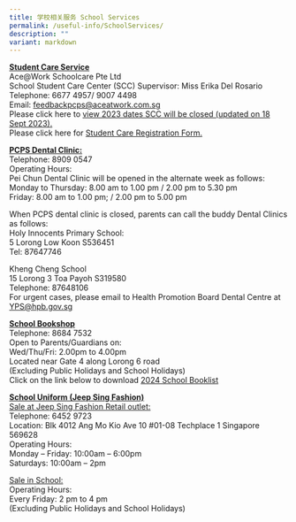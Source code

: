 ```yaml
---
title: 学校相关服务 School Services
permalink: /useful-info/SchoolServices/
description: ""
variant: markdown
---
```

<b><u>Student Care Service </u></b><br>
Ace@Work Schoolcare Pte Ltd <br>
School Student Care Center (SCC) Supervisor: Miss Erika Del Rosario <br>
Telephone: 6677 4957/ 9007 4498 <br>
Email: [feedbackpcps@aceatwork.com.sg](feedbackpcps@aceatwork.com.sg)<br>
Please click here to [view 2023 dates SCC will be closed (updated on 18 Sept 2023).](/files/School%20Services/year%202023%20closure%20notice%20updated%2018sept.pdf)<br>
Please click here for [Student Care Registration Form. ](/files/School%20Services/2022-PCPS-student-care-registration-form.pdf) <br>

<b><u>PCPS Dental Clinic: </u></b><br>
Telephone: 8909 0547<br>
Operating Hours:<br>
Pei Chun Dental Clinic will be opened in the alternate week as follows:<br>
Monday to Thursday: 8.00 am to 1.00 pm / 2.00 pm to 5.30 pm <br>
Friday: 8.00 am to 1.00 pm; / 2.00 pm to 5.00 pm<br>

When PCPS dental clinic is closed, parents can call the buddy Dental Clinics as follows:<br>
Holy Innocents Primary School:<br>
5 Lorong Low Koon S536451<br>
Tel: 87647746<br>

Kheng Cheng School<br>
15 Lorong 3 Toa Payoh S319580<br>
Telephone: 87648106<br>
For urgent cases, please email to Health Promotion Board Dental Centre at [YPS@hpb.gov.sg](YPS@hpb.gov.sg)

<b><u>School Bookshop</u></b><br>
Telephone: 8684 7532 <br>
Open to Parents/Guardians on:<br>
Wed/Thu/Fri: 2.00pm to 4.00pm<br>
Located near Gate 4 along Lorong 6 road<br>
(Excluding Public Holidays and School Holidays)<br>
Click on the link below to download 
[2024 School Booklist](https://drive.google.com/drive/folders/14YvSZ5iXTqfExPLiD9mKtfjT8aIi8ue9?usp=sharing)


<b><u>School Uniform (Jeep Sing Fashion)</u></b><br>
<u>Sale at Jeep Sing Fashion Retail outlet:</u><br>
Telephone: 6452 9723<br>
Location: 
Blk 4012 Ang Mo Kio Ave 10
#01-08 Techplace 1 Singapore 569628<br>
Operating Hours: <br>
Monday – Friday: 10:00am – 6:00pm<br>
Saturdays: 10:00am – 2pm<br>

<u>Sale in School:</u><br>
Operating Hours: <br>
Every Friday: 2 pm to 4 pm<br>
(Excluding Public Holidays and School Holidays)<br>